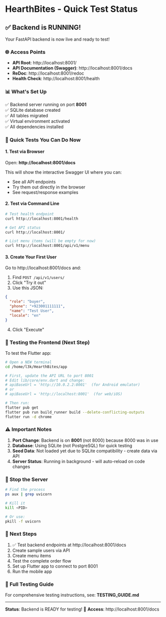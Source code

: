# HearthBites - Quick Test Status

## ✅ Backend is RUNNING!

Your FastAPI backend is now live and ready to test!

### 🌐 Access Points

- **API Root**: http://localhost:8001/
- **API Documentation (Swagger)**: http://localhost:8001/docs
- **ReDoc**: http://localhost:8001/redoc
- **Health Check**: http://localhost:8001/health

### 📊 What's Set Up

✅ Backend server running on port **8001**  
✅ SQLite database created  
✅ All tables migrated  
✅ Virtual environment activated  
✅ All dependencies installed  

### 🧪 Quick Tests You Can Do Now

#### 1. Test via Browser
Open: **http://localhost:8001/docs**

This will show the interactive Swagger UI where you can:
- See all API endpoints
- Try them out directly in the browser
- See request/response examples

#### 2. Test via Command Line

```bash
# Test health endpoint
curl http://localhost:8001/health

# Get API status
curl http://localhost:8001/

# List menu items (will be empty for now)
curl http://localhost:8001/api/v1/menu
```

#### 3. Create Your First User

Go to http://localhost:8001/docs and:
1. Find `POST /api/v1/users/`
2. Click "Try it out"
3. Use this JSON:
```json
{
  "role": "buyer",
  "phone": "+923001111111",
  "name": "Test User",
  "locale": "en"
}
```
4. Click "Execute"

### 📱 Testing the Frontend (Next Step)

To test the Flutter app:

```bash
# Open a NEW terminal
cd /home/l3k/HearthBites/app

# First, update the API URL to port 8001
# Edit lib/core/env.dart and change:
# apiBaseUrl = 'http://10.0.2.2:8001'  (for Android emulator)
# or
# apiBaseUrl = 'http://localhost:8001'  (for web/iOS)

# Then run:
flutter pub get
flutter pub run build_runner build --delete-conflicting-outputs
flutter run -d chrome
```

### ⚠️ Important Notes

1. **Port Change**: Backend is on **8001** (not 8000) because 8000 was in use
2. **Database**: Using SQLite (not PostgreSQL) for quick testing
3. **Seed Data**: Not loaded yet due to SQLite compatibility - create data via API
4. **Server Status**: Running in background - will auto-reload on code changes

### 🛑 Stop the Server

```bash
# Find the process
ps aux | grep uvicorn

# Kill it
kill <PID>

# Or use:
pkill -f uvicorn
```

### 🚀 Next Steps

1. ✅ Test backend endpoints at http://localhost:8001/docs
2. Create sample users via API
3. Create menu items
4. Test the complete order flow
5. Set up Flutter app to connect to port 8001
6. Run the mobile app

### 📖 Full Testing Guide

For comprehensive testing instructions, see: **TESTING_GUIDE.md**

---

**Status**: Backend is READY for testing! 🎉
**Access**: http://localhost:8001/docs


